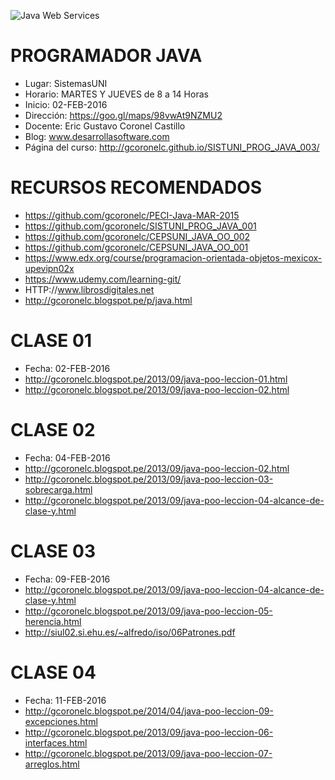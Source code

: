 ![Java Web Services](https://raw.githubusercontent.com/gcoronelc/SISTUNI_PROG_JAVA_003/master/ProgJava.jpg)


# PROGRAMADOR JAVA

- Lugar: SistemasUNI
- Horario: MARTES Y JUEVES de 8 a 14 Horas
- Inicio: 02-FEB-2016
- Dirección: https://goo.gl/maps/98vwAt9NZMU2
- Docente: Eric Gustavo Coronel Castillo
- Blog: www.desarrollasoftware.com
- Página del curso: http://gcoronelc.github.io/SISTUNI_PROG_JAVA_003/


# RECURSOS RECOMENDADOS

- https://github.com/gcoronelc/PECI-Java-MAR-2015
- https://github.com/gcoronelc/SISTUNI_PROG_JAVA_001
- https://github.com/gcoronelc/CEPSUNI_JAVA_OO_002
- https://github.com/gcoronelc/CEPSUNI_JAVA_OO_001
- https://www.edx.org/course/programacion-orientada-objetos-mexicox-upevipn02x
- https://www.udemy.com/learning-git/
- HTTP://www.librosdigitales.net
- http://gcoronelc.blogspot.pe/p/java.html
 

# CLASE 01

- Fecha: 02-FEB-2016
- http://gcoronelc.blogspot.pe/2013/09/java-poo-leccion-01.html
- http://gcoronelc.blogspot.pe/2013/09/java-poo-leccion-02.html


# CLASE 02

- Fecha: 04-FEB-2016
- http://gcoronelc.blogspot.pe/2013/09/java-poo-leccion-02.html
- http://gcoronelc.blogspot.pe/2013/09/java-poo-leccion-03-sobrecarga.html
- http://gcoronelc.blogspot.pe/2013/09/java-poo-leccion-04-alcance-de-clase-y.html

# CLASE 03

- Fecha: 09-FEB-2016
- http://gcoronelc.blogspot.pe/2013/09/java-poo-leccion-04-alcance-de-clase-y.html
- http://gcoronelc.blogspot.pe/2013/09/java-poo-leccion-05-herencia.html
- http://siul02.si.ehu.es/~alfredo/iso/06Patrones.pdf

# CLASE 04

- Fecha: 11-FEB-2016
- http://gcoronelc.blogspot.pe/2014/04/java-poo-leccion-09-excepciones.html
- http://gcoronelc.blogspot.pe/2013/09/java-poo-leccion-06-interfaces.html
- http://gcoronelc.blogspot.pe/2013/09/java-poo-leccion-07-arreglos.html









